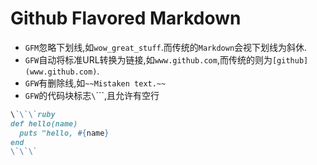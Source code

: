 # Github Flavored Markdown

* `GFM`忽略下划线,如`wow_great_stuff`.而传统的`Markdown`会视下划线为斜休.
* `GFW`自动将标准URL转换为链接,如`www.github.com`,而传统的则为`[github](www.github.com)`.
* `GFW`有删除线,如`~~Mistaken text.~~`
* `GFW`的代码块标志`\`\`\``,且允许有空行

```ruby
\`\`\`ruby
def hello(name)
  puts "hello, #{name}
end
\`\`\`
```
